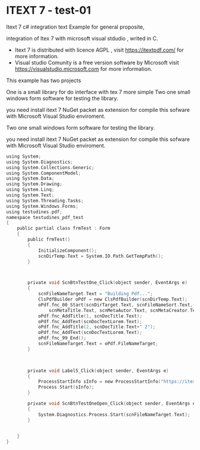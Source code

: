 # ITEXT 7 - test-01
 Itext 7  c# integration text
 Example for general proposite, 
 
 integration of Itex 7 with microsoft visual stdudio , writed in C.
 
 - Itext 7 is distributed with licence AGPL , visit https://itextpdf.com/ for more information.
 - Visual studio Comunity is a free version software by Microsoft  visit https://visualstudio.microsoft.com for more information.
 
 This example has two projects 
 
One is a small library for do interface with tex 7 more simple
Two one small windows form software for testing the library.

you need install itext 7 NuGet packet as  extension for compile this sofware with Microsoft Visual Studio enviroment.

Two one small windows form software for testing the library.

you need install itext 7 NuGet packet as  extension for compile this sofware with Microsoft Visual Studio enviroment.
``` c
using System;
using System.Diagnostics;
using System.Collections.Generic;
using System.ComponentModel;
using System.Data;
using System.Drawing;
using System.Linq;
using System.Text;
using System.Threading.Tasks;
using System.Windows.Forms;
using testudines.pdf;
namespace testudines_pdf_test
{
    public partial class frmTest : Form
    {
        public frmTest()
        {
            InitializeComponent();
            scnDirTemp.Text = System.IO.Path.GetTempPath();
        }



        private void ScnBtnTestOne_Click(object sender, EventArgs e)
        {
            scnFileNameTarget.Text = "Building Pdf...";
            ClsPdfBuilder oPdf = new ClsPdfBuilder(scnDirTemp.Text);
            oPdf.fnc_00_Start(scnDirTarget.Text, scnFileNameSort.Text,
                scnMetaTitle.Text, scnMetaAutor.Text, scnMetaCreator.Text, scnMetaKeyWords.Text, scnMetaSubject.Text);
            oPdf.fnc_AddTitle(1, scnDocTitle.Text);
            oPdf.fnc_AddText(scnDocTextLorem.Text);
            oPdf.fnc_AddTitle(2, scnDocTitle.Text+" 2");
            oPdf.fnc_AddText(scnDocTextLorem.Text);
            oPdf.fnc_99_End();
            scnFileNameTarget.Text = oPdf.FileNameTarget;
        }

     

        private void Label5_Click(object sender, EventArgs e)
        {
            ProcessStartInfo sInfo = new ProcessStartInfo("https://itextpdf.com");
            Process.Start(sInfo);
        }

        private void ScnBtnTestOneOpen_Click(object sender, EventArgs e)
        {
            System.Diagnostics.Process.Start(scnFileNameTarget.Text);
        }

    
    }
}

 
 

```
 
 

